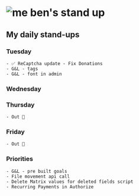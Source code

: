 # ![me](https://avatars2.githubusercontent.com/u/5232044?s=50&v=4) ben's stand up

## My daily stand-ups
     

### Tuesday

    - ✅ ReCaptcha update - Fix Donations 
    - G&L - tags
    - G&L - font in admin
    
### Wednesday

### Thursday

    - Out 🎄
    
### Friday

    - Out 🎄
    
### Priorities 
   
    - G&L - pre built goals
    - File movement api call
    - Delete Matrix values for deleted fields script
    - Recurring Payments in Authorize
